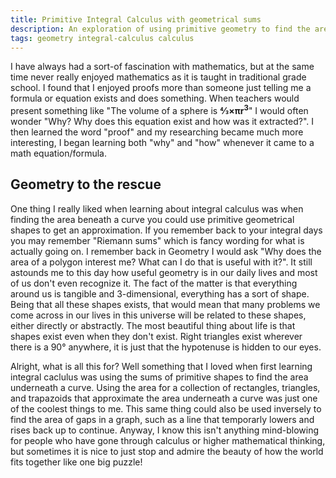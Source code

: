 ```yaml
---
title: Primitive Integral Calculus with geometrical sums
description: An exploration of using primitive geometry to find the area underneath a given curve
tags: geometry integral-calculus calculus
---
```


I have always had a sort-of fascination with mathematics, but at the same time never really enjoyed mathematics as it is taught in traditional grade school. I found that I enjoyed proofs more than someone just telling me a formula or equation exists and does something. When teachers would present something like "The volume of a sphere is **4&frasl;3×πr<sup>3</sup>**" I would often wonder "Why? Why does this equation exist and how was it extracted?". I then learned the word "proof" and my researching became much more interesting, I began learning both "why" and "how" whenever it came to a math equation/formula.

## Geometry to the rescue
One thing I really liked when learning about integral calculus was when finding the area beneath a curve you could use primitive geometrical shapes to get an approximation. If you remember back to your integral days you may remember "Riemann sums" which is fancy wording for what is actually going on. I remember back in Geometry I would ask "Why does the area of a polygon interest me? What can I do that is useful with it?". It still astounds me to this day how useful geometry is in our daily lives and most of us don't even recognize it. The fact of the matter is that everything around us is tangible and 3-dimensional, everything has a sort of shape. Being that all these shapes exists, that would mean that many problems we come across in our lives in this universe will be related to these shapes, either directly or abstractly. The most beautiful thing about life is that shapes exist even when they don't exist. Right triangles exist wherever there is a 90° anywhere, it is just that the hypotenuse is hidden to our eyes.

Alright, what is all this for? Well something that I loved when first learning integral caclulus was using the sums of primitive shapes to find the area underneath a curve. Using the area for a collection of rectangles, triangles, and trapazoids that approximate the area underneath a curve was just one of the coolest things to me. This same thing could also be used inversely to find the area of gaps in a graph, such as a line that temporarly lowers and rises back up to continue. Anyway, I know this isn't anything mind-blowing for people who have gone through calculus or higher mathematical thinking, but sometimes it is nice to just stop and admire the beauty of how the world fits together like one big puzzle!
